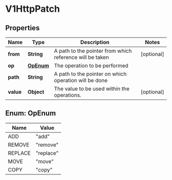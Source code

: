 # V1HttpPatch

## Properties
Name | Type | Description | Notes
------------ | ------------- | ------------- | -------------
**from** | **String** | A path to the pointer from which reference will be taken |  [optional]
**op** | [**OpEnum**](#OpEnum) | The operation to be performed | 
**path** | **String** | A path to the pointer on which operation will be done | 
**value** | **Object** | The value to be used within the operations. |  [optional]

<a name="OpEnum"></a>
## Enum: OpEnum
Name | Value
---- | -----
ADD | &quot;add&quot;
REMOVE | &quot;remove&quot;
REPLACE | &quot;replace&quot;
MOVE | &quot;move&quot;
COPY | &quot;copy&quot;
